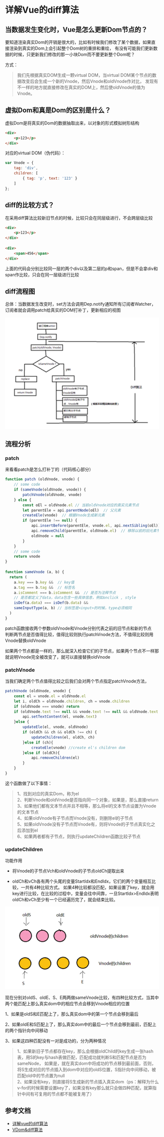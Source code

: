 # 详解Vue的diff算法
## 当数据发生变化时，Vue是怎么更新Dom节点的？
要知道渲染真实Dom的开销是很大的，比如有时候我们修改了某个数据，如果直接渲染到真实的Dom上会引起整个Dom树的重排和重绘，
有没有可能我们更新数据的时候，只更新我们修改的那一小块Dom而不要更新整个Dom呢？

方式：
>我们先根据真实DOM生成一颗virtual DOM，当virtual DOM某个节点的数据改变后会生成一个新的Vnode，然后Vnode和oldVnode作对比，
发现有不一样的地方就直接修改在真实的DOM上，然后使oldVnode的值为Vnode。

## 虚拟Dom和真是Dom的区别是什么？
虚拟Dom是将真实的Dom的数据抽取出来，以对象的形式模拟树形结构

```html
<div>
    <p>123</p>
</div>
```
对应的virtual DOM（伪代码）：
```js
var Vnode = {
    tag: 'div',
    children: [
        { tag: 'p', text: '123' }
    ]
};
```

## diff的比较方式？
在采用diff算法比较新旧节点的时候，比较只会在同层级进行，不会跨层级比较

```html
<div>
    <p>123</p>
</div>

<div>
    <span>456</span>
</div>
```
上面的代码会分别比较同一层的两个div以及第二层的p和span，但是不会拿div和span作比较，只会在同一层级进行比较

## diff流程图
总体：当数据发生改变时，set方法会调用Dep.notify通知所有订阅者Watcher，订阅者就会调用patch给真实的DOM打补丁，更新相应的视图

![mahua](diff流程.png)

## 流程分析
### patch
来看看patch是怎么打补丁的（代码核心部分）

```js
function patch (oldVnode, vnode) {
    // some code
    if (sameVnode(oldVnode, vnode)) {
    	patchVnode(oldVnode, vnode)
    } else {
    	const oEl = oldVnode.el // 当前oldVnode对应的真实元素节点
    	let parentEle = api.parentNode(oEl)  // 父元素
    	createEle(vnode)  // 根据Vnode生成新元素
    	if (parentEle !== null) {
            api.insertBefore(parentEle, vnode.el, api.nextSibling(oEl)) // 将新元素添加进父元素
            api.removeChild(parentEle, oldVnode.el)  // 移除以前的旧元素节点
            oldVnode = null
    	}
    }
    // some code 
    return vnode
}

function sameVnode (a, b) {
  return (
    a.key === b.key &&  // key值
    a.tag === b.tag &&  // 标签名
    a.isComment === b.isComment &&  // 是否为注释节点
    // 是否都定义了data，data包含一些具体信息，例如onclick , style
    isDef(a.data) === isDef(b.data) &&  
    sameInputType(a, b) // 当标签是<input>的时候，type必须相同
  )
}
```

patch函数接收两个参数oldVnode和Vnode分别代表之前的旧节点和新的节点<br>
判断两节点是否值得比较，值得比较则执行patchVnode方法，不值得比较则用Vnode替换oldVnode

如果两个节点都是一样的，那么就深入检查它们的子节点，如果两个节点不一样那就说明Vnode完全被改变了，就可以直接替换oldVnode

### patchVnode
当我们确定两个节点值得比较之后我们会对两个节点指定patchVnode方法，
```js
patchVnode (oldVnode, vnode) {
    const el = vnode.el = oldVnode.el
    let i, oldCh = oldVnode.children, ch = vnode.children
    if (oldVnode === vnode) return
    if (oldVnode.text !== null && vnode.text !== null && oldVnode.text !== vnode.text) {
        api.setTextContent(el, vnode.text)
    }else {
        updateEle(el, vnode, oldVnode)
    	if (oldCh && ch && oldCh !== ch) {
            updateChildren(el, oldCh, ch)
    	}else if (ch){
            createEle(vnode) //create el's children dom
    	}else if (oldCh){
            api.removeChildren(el)
    	}
    }
}
```

这个函数做了以下事情：
>1、找到对应的真实Dom，称为el<br>
2、判断Vnode和oldVnode是否指向同一个对象，如果是，那么直接return<br>
3、如果他们都有文本节点并且不相等，那么将el的文本节点设置为Vnode的文本节点<br>
4、如果oldVnode有子节点而Vnode没有，则删除el的子节点<br>
5、如果oldVnode没有子节点而Vnode有，则将Vnode的子节点真实化之后添加到el<br>
6、如果两者都有子节点，则执行updateChildren函数比较子节点<br>

### updateChildren
功能作用

* 将Vnode的子节点Vch和oldVnode的子节点oldCh提取出来

* oldCh和vCh各有两个头尾的变量StartIdx和EndIdx，它们的两个变量相互比较，一共有4种比较方式。
如果4种比较都没匹配，如果设置了key，就会用key进行比较，在比较的过程中，变量会往中间靠，一旦StartIdx>EndIdx表明oldCh和vCh至少有一个已经遍历完了，就会结束比较。

![mahua](node.png)

现在分别对oldS、oldE、S、E两两做sameVnode比较，有四种比较方式，当其中两个能匹配上那么真实dom中的相应节点会移到Vnode相应的位置

1、如果是oldS和E匹配上了，那么真实dom中的第一个节点会移到最后

2、如果oldE和S匹配上了，那么真实dom中的最后一个节点会移到最前，匹配上的两个指针向中间移动

3、如果这四种匹配没有一对是成功的，分为两种情况

>1、如果新旧子节点都存在key，那么会根据oldChild的key生成一张hash表，用S的key与hash表做匹配，匹配成功就判断S和匹配节点是否为sameNode，
如果是，就在真实dom中将成功的节点移到最前面，否则，将S生成对应的节点插入到dom中对应的oldS位置，S指针向中间移动，被匹配old中的节点置为null<br>
2、如果没有key，则直接将S生成新的节点插入真实dom（ps：解释为什么v-for的时候需要设置key了，如果没有key那么就只会做四种匹配，就算指针中间有可复用的节点都不能被复用了）
    
    

## 参考文档

* [详解vue的diff算法](https://juejin.cn/post/6844903607913938951)
* [VDom&diff算法](https://github.com/answershuto/learnVue/blob/master/docs/VirtualDOM%E4%B8%8Ediff(Vue%E5%AE%9E%E7%8E%B0).MarkDown)


